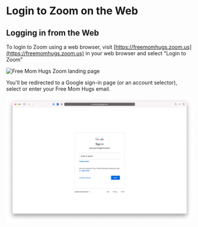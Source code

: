 # Login to Zoom on the Web

## Logging in from the Web

To login to Zoom using a web browser, visit [https://freemomhugs.zoom.us](https://freemomhugs.zoom.us) in your web browser and select "Login to Zoom"

![Free Mom Hugs Zoom landing page](.gitbook/assets/screen-shot-2021-06-28-at-12.33.12-pm.png)

You'll be redirected to a Google sign-in page \(or an account selector\), select or enter your Free Mom Hugs email.

![](.gitbook/assets/screen-shot-2021-06-28-at-12.33.17-pm.png)

